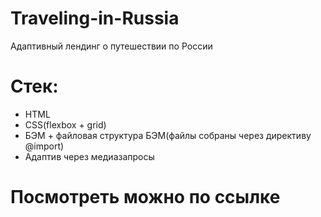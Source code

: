 # Traveling-in-Russia
Адаптивный лендинг о путешествии по России

# Стек: 
- HTML
- CSS(flexbox + grid)
- БЭМ + файловая структура БЭМ(файлы собраны через директиву @import)
- Адаптив через медиазапросы

#  Посмотреть можно по ссылке
